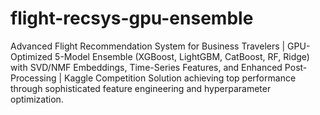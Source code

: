 # flight-recsys-gpu-ensemble
Advanced Flight Recommendation System for Business Travelers | GPU-Optimized 5-Model Ensemble (XGBoost, LightGBM, CatBoost, RF, Ridge) with SVD/NMF Embeddings, Time-Series Features, and Enhanced Post-Processing | Kaggle Competition Solution achieving top performance through sophisticated feature engineering and hyperparameter optimization.
